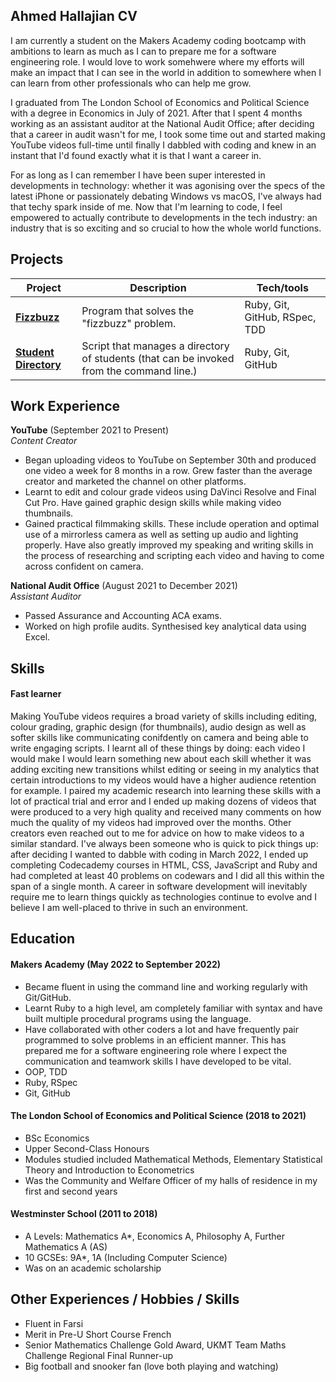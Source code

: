 ## Ahmed Hallajian CV

I am currently a student on the Makers Academy coding bootcamp with ambitions to learn as much as I can to prepare me for a software engineering role. I would love to work somehwere where my efforts will make an impact that I can see in the world in addition to somewhere when I can learn from other professionals who can help me grow.

I graduated from The London School of Economics and Political Science with a degree in Economics in July of 2021. After that I spent 4 months working as an assistant auditor at the National Audit Office; after deciding that a career in audit wasn't for me, I took some time out and started making YouTube videos full-time until finally I dabbled with coding and knew in an instant that I'd found exactly what it is that I want a career in.

For as long as I can remember I have been super interested in developments in technology: whether it was agonising over the specs of the latest iPhone or passionately debating Windows vs macOS, I've always had that techy spark inside of me. Now that I'm learning to code, I feel empowered to actually contribute to developments in the tech industry: an industry that is so exciting and so crucial to how the whole world functions.

## Projects

| Project                         | Description       | Tech/tools        |
| ---------------------------- | ----------------- | ----------------- |
| **[Fizzbuzz](https://github.com/meddydev/fizzbuzz)**            | Program that solves the "fizzbuzz" problem. | Ruby, Git, GitHub, RSpec, TDD |
| **[Student Directory](https://github.com/meddydev/student-directory)** | Script that manages a directory of students (that can be invoked from the command line.) | Ruby, Git, GitHub|

## Work Experience

**YouTube** (September 2021 to Present)  
_Content Creator_

- Began uploading videos to YouTube on September 30th and produced one video a week for 8 months in a row. Grew faster than the average creator and marketed the channel on other platforms.
- Learnt to edit and colour grade videos using DaVinci Resolve and Final Cut Pro. Have gained graphic design skills while making video thumbnails.
- Gained practical filmmaking skills. These include operation and optimal use of a mirrorless camera as well as setting up audio and lighting properly. Have also greatly improved my speaking and writing skills in the process of researching and scripting each video and having to come across confident on camera.

**National Audit Office** (August 2021 to December 2021)  
_Assistant Auditor_

- Passed Assurance and Accounting ACA exams.
- Worked on high profile audits. Synthesised key analytical data using Excel.

## Skills

#### Fast learner

Making YouTube videos requires a broad variety of skills including editing, colour grading, graphic design (for thumbnails), audio design as well as softer skills like communicating conifdently on camera and being able to write engaging scripts. I learnt all of these things by doing: each video I would make I would learn something new about each skill whether it was adding exciting new transitions whilst editing or seeing in my analytics that certain introductions to my videos would have a higher audience retention for example. I paired my academic research into learning these skills with a lot of practical trial and error and I ended up making dozens of videos that were produced to a very high quality and received many comments on how much the quality of my videos had improved over the months. Other creators even reached out to me for advice on how to make videos to a similar standard. I've always been someone who is quick to pick things up: after deciding I wanted to dabble with coding in March 2022, I ended up completing Codecademy courses in HTML, CSS, JavaScript and Ruby and had completed at least 40 problems on codewars and I did all this within the span of a single month. A career in software development will inevitably require me to learn things quickly as technologies continue to evolve and I believe I am well-placed to thrive in such an environment.

## Education

#### Makers Academy (May 2022 to September 2022)
- Became fluent in using the command line and working regularly with Git/GitHub.
- Learnt Ruby to a high level, am completely familiar with syntax and have built multiple procedural programs using the language.
- Have collaborated  with other coders a lot and have frequently pair programmed to solve problems in an efficient manner. This has prepared me for a software engineering role where I expect the communication and teamwork skills I have developed to be vital. 
- OOP, TDD
- Ruby, RSpec
- Git, GitHub

#### The London School of Economics and Political Science (2018 to 2021)

- BSc Economics
- Upper Second-Class Honours
- Modules studied included Mathematical Methods, Elementary Statistical Theory and Introduction to Econometrics
- Was the Community and Welfare Officer of my halls of residence in my first and second years

#### Westminster School (2011 to 2018)

- A Levels: Mathematics A*, Economics A, Philosophy A, Further Mathematics A (AS)
- 10 GCSEs: 9A*, 1A (Including Computer Science)
- Was on an academic scholarship

## Other Experiences / Hobbies / Skills

- Fluent in Farsi
- Merit in Pre-U Short Course French
- Senior Mathematics Challenge Gold Award, UKMT Team Maths Challenge Regional Final Runner-up
- Big football and snooker fan (love both playing and watching)
